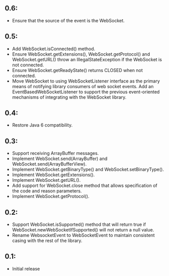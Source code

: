 ## 0.6:

* Ensure that the source of the event is the WebSocket.

## 0.5:

* Add WebSocket.isConnected() method.
* Ensure WebSocket.getExtensions(), WebSocket.getProtocol() and WebSocket.getURL() throw an
  IllegalStateException if the WebSocket is not connected.
* Ensure WebSocket.getReadyState() returns CLOSED when not connected.
* Move WebSocket to using WebSocketListener interface as the primary means of notifying library
  consumers of web socket events. Add an EventBasedWebSocketListener to support the previous
  event-oriented mechanisms of integrating with the WebSocket library.

## 0.4:

* Restore Java 6 compatibility.

## 0.3:

* Support receiving ArrayBuffer messages.
* Implement WebSocket.send(ArrayBuffer) and WebSocket.send(ArrayBufferView).
* Implement WebSocket.getBinaryType() and WebSocket.setBinaryType().
* Implement WebSocket.getExtensions().
* Implement WebSocket.getURL().
* Add support for WebSocket.close method that allows specification of the code and reason parameters.
* Implement WebSocket.getProtocol().

## 0.2:

* Support WebSocket.isSupported() method that will return true if WebSocket.newWebSocketIfSupported()
  will not return a null value.
* Rename WebsocketEvent to WebSocketEvent to maintain consistent casing with the rest of the library.

## 0.1:

* Initial release
